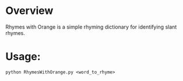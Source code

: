 # Overview

Rhymes with Orange is a simple rhyming dictionary for identifying slant rhymes.

# Usage:

`python RhymesWithOrange.py <word_to_rhyme>` 
